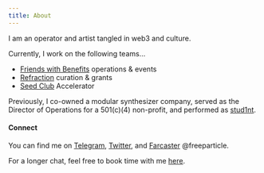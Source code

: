 ```yaml
---
title: About
---
```


I am an operator and artist tangled in web3 and culture.  

Currently, I work on the following teams... 

* [Friends with Benefits](https://fwb.help/) operations & events 
* [Refraction](https://www.refractionfestival.com/) curation & grants
* [Seed Club](https://www.seedclub.xyz/) Accelerator 

Previously, I co-owned a modular synthesizer company, served as the Director of Operations for a 501(c)(4) non-profit, and performed as [stud1nt](https://stud1nt.nyc/).

#### Connect

You can find me on [Telegram](https://t.me/freeparticle), [Twitter](https://twitter.com/dethesaurize), and [Farcaster](https://www.farcaster.xyz/) @freeparticle.

For a longer chat, feel free to book time with me [here](https://calendly.com/yzzi).

